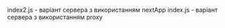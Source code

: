 index2.js - варіант сервера з використанням nextApp
index.js - варіант сервера з використанням proxy